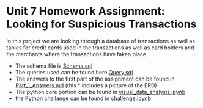 # Unit 7 Homework Assignment: Looking for Suspicious Transactions

In this project we are looking through a database of transactions as well as tables for credit cards used in the transactions as well as card holders and the merchants where the transactions have taken place.

* The schema file is [Schema.sql](Schema.sql)
* The queries used  can be found here [Query.sql](Query.sql)
* The answers to the first part of the assignment can be found in [Part_1_Answers.md](Part_1_Answers.md) (this * includes a picture of the ERD)
* The python core portion can be found in [visual_data_analysis.ipynb](visual_data_analysis.ipynb) 
* the Python challange can be found in [challenge.ipynb](challenge.ipynb)